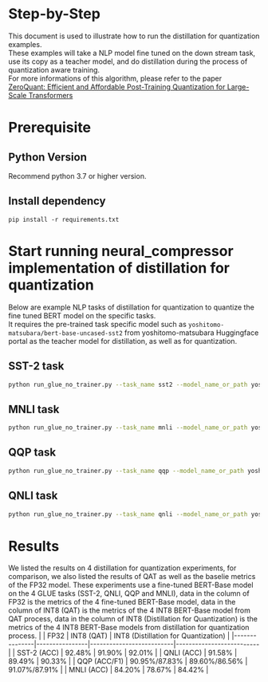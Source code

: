 Step-by-Step
============

This document is used to illustrate how to run the distillation for quantization examples.
<br>
These examples will take a NLP model fine tuned on the down stream task, use its copy as a teacher model, and do distillation during the process of quantization aware training.
<br>
For more informations of this algorithm, please refer to the paper [ZeroQuant: Efficient and Affordable Post-Training Quantization for Large-Scale Transformers](https://arxiv.org/abs/2206.01861)

# Prerequisite

## Python Version

Recommend python 3.7 or higher version.


## Install dependency

```shell
pip install -r requirements.txt
```

# Start running neural_compressor implementation of distillation for quantization

Below are example NLP tasks of distillation for quantization to quantize the fine tuned BERT model on the specific tasks.
<br>
It requires the pre-trained task specific model such as `yoshitomo-matsubara/bert-base-uncased-sst2` from yoshitomo-matsubara Huggingface portal as the teacher model for distillation, as well as for quantization.

## SST-2 task

```bash
python run_glue_no_trainer.py --task_name sst2 --model_name_or_path yoshitomo-matsubara/bert-base-uncased-sst2 --teacher_model_name_or_path yoshitomo-matsubara/bert-base-uncased-sst2 --batch_size 32 --do_eval --do_quantization --do_distillation --pad_to_max_length --num_train_epochs 9 --output_dir /path/to/output_dir
```

## MNLI task

```bash
python run_glue_no_trainer.py --task_name mnli --model_name_or_path yoshitomo-matsubara/bert-base-uncased-mnli --teacher_model_name_or_path yoshitomo-matsubara/bert-base-uncased-mnli --batch_size 32 --do_eval --do_quantization --do_distillation --pad_to_max_length --num_train_epochs 9 --output_dir /path/to/output_dir
```

## QQP task

```bash
python run_glue_no_trainer.py --task_name qqp --model_name_or_path yoshitomo-matsubara/bert-base-uncased-qqp --teacher_model_name_or_path yoshitomo-matsubara/bert-base-uncased-qqp --batch_size 32 --do_eval --do_quantization --do_distillation --pad_to_max_length --num_train_epochs 9 --output_dir /path/to/output_dir
```

## QNLI task

```bash
python run_glue_no_trainer.py --task_name qnli --model_name_or_path yoshitomo-matsubara/bert-base-uncased-qnli --teacher_model_name_or_path yoshitomo-matsubara/bert-base-uncased-qnli --batch_size 32 --do_eval --do_quantization --do_distillation --pad_to_max_length --num_train_epochs 9 --output_dir /path/to/output_dir
```

# Results
We listed the results on 4 distillation for quantization experiments, for comparison, we also listed the results of QAT as well as the baselie metrics of the FP32 model. These experiments use a fine-tuned BERT-Base model on the 4 GLUE tasks (SST-2, QNLI, QQP and MNLI), data in the column of FP32 is the metrics of the 4 fine-tuned BERT-Base model, data in the column of INT8 (QAT) is the metrics of the 4 INT8 BERT-Base model from QAT process, data in the column of INT8 (Distillation for Quantization) is the metrics of the 4 INT8 BERT-Base models from distillation for quantization process.
  |               |    FP32        |           INT8 (QAT)     |  INT8 (Distillation for Quantization) |
  |---------------|----------------|--------------------------|--------------------------|
  |  SST-2 (ACC)  |     92.48%     |         91.90%           |          92.01%          |
  |  QNLI (ACC)   |     91.58%     |         89.49%           |          90.33%          |
  |  QQP (ACC/F1) | 90.95%/87.83%  |       89.60%/86.56%      |        91.07%/87.91%     |
  |  MNLI (ACC)   |     84.20%     |         78.67%           |          84.42%          |
